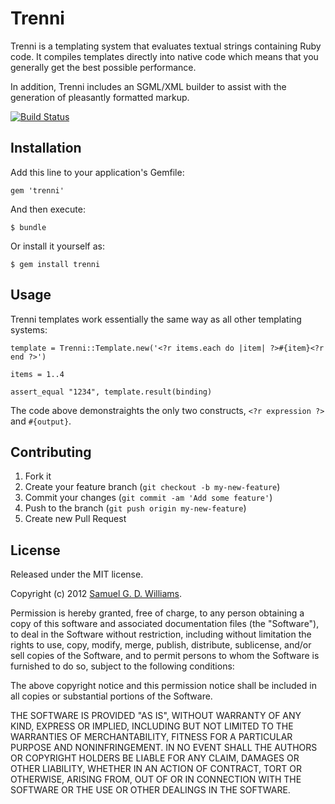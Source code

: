 # Trenni

Trenni is a templating system that evaluates textual strings containing Ruby
code. It compiles templates directly into native code which means that you
generally get the best possible performance.

In addition, Trenni includes an SGML/XML builder to assist with the generation
of pleasantly formatted markup.

[![Build Status](https://secure.travis-ci.org/ioquatix/trenni.png)](http://travis-ci.org/ioquatix/trenni)

## Installation

Add this line to your application's Gemfile:

    gem 'trenni'

And then execute:

    $ bundle

Or install it yourself as:

    $ gem install trenni

## Usage

Trenni templates work essentially the same way as all other templating systems:

	template = Trenni::Template.new('<?r items.each do |item| ?>#{item}<?r end ?>')
	
	items = 1..4
	
	assert_equal "1234", template.result(binding)

The code above demonstraights the only two constructs, `<?r expression ?>` and `#{output}`.

## Contributing

1. Fork it
2. Create your feature branch (`git checkout -b my-new-feature`)
3. Commit your changes (`git commit -am 'Add some feature'`)
4. Push to the branch (`git push origin my-new-feature`)
5. Create new Pull Request

## License

Released under the MIT license.

Copyright (c) 2012 [Samuel G. D. Williams](http://www.codeotaku.com/samuel-williams/).

Permission is hereby granted, free of charge, to any person obtaining
a copy of this software and associated documentation files (the
"Software"), to deal in the Software without restriction, including
without limitation the rights to use, copy, modify, merge, publish,
distribute, sublicense, and/or sell copies of the Software, and to
permit persons to whom the Software is furnished to do so, subject to
the following conditions:

The above copyright notice and this permission notice shall be
included in all copies or substantial portions of the Software.

THE SOFTWARE IS PROVIDED "AS IS", WITHOUT WARRANTY OF ANY KIND,
EXPRESS OR IMPLIED, INCLUDING BUT NOT LIMITED TO THE WARRANTIES OF
MERCHANTABILITY, FITNESS FOR A PARTICULAR PURPOSE AND
NONINFRINGEMENT. IN NO EVENT SHALL THE AUTHORS OR COPYRIGHT HOLDERS BE
LIABLE FOR ANY CLAIM, DAMAGES OR OTHER LIABILITY, WHETHER IN AN ACTION
OF CONTRACT, TORT OR OTHERWISE, ARISING FROM, OUT OF OR IN CONNECTION
WITH THE SOFTWARE OR THE USE OR OTHER DEALINGS IN THE SOFTWARE.